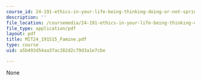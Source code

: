 ```yaml
---
course_id: 24-191-ethics-in-your-life-being-thinking-doing-or-not-spring-2015
description: ''
file_location: /coursemedia/24-191-ethics-in-your-life-being-thinking-doing-or-not-spring-2015/a5b493d54aa37ac282d2c79d3a1e7cbe_MIT24_191S15_Famine.pdf
file_type: application/pdf
layout: pdf
title: MIT24_191S15_Famine.pdf
type: course
uid: a5b493d54aa37ac282d2c79d3a1e7cbe

---
```

None